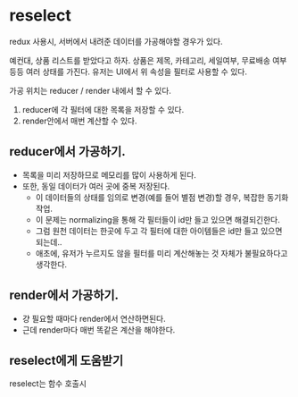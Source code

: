 # reselect

redux 사용시, 서버에서 내려준 데이터를 가공해야할 경우가 있다.

예컨대, 상품 리스트를 받았다고 하자.
상품은 제목, 카테고리, 세일여부, 무료배송 여부 등등 여러 상태를 가진다.
유저는 UI에서 위 속성을 필터로 사용할 수 있다.

가공 위치는 reducer / render 내에서 할 수 있다.

1. reducer에 각 필터에 대한 목록을 저장할 수 있다.
2. render안에서 매번 계산할 수 있다.

## reducer에서 가공하기.

- 목록을 미리 저장하므로 메모리를 많이 사용하게 된다.
- 또한, 동일 데이터가 여러 곳에 중복 저장된다.
  - 이 데이터들의 상태를 임의로 변경(예를 들어 별점 변경)할 경우, 복잡한 동기화 작업.
  - 이 문제는 normalizing을 통해 각 필터들이 id만 들고 있으면 해결되긴한다.
  - 그럼 원천 데이터는 한곳에 두고 각 필터에 대한 아이템들은 id만 들고 있으면 되는데..
  - 애초에, 유저가 누르지도 않을 필터를 미리 계산해놓는 것 자체가 불필요하다고 생각한다.

## render에서 가공하기.

- 걍 필요할 때마다 render에서 연산하면된다.
- 근데 render마다 매번 똑같은 계산을 해야한다.

## reselect에게 도움받기

reselect는 함수 호출시
